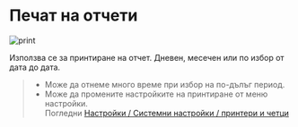 # Печат на отчети

![print](../../img/colibri/print.png)

Използва се за принтиране на отчет. Дневен, месечен или по избор от дата до дата. 
> * Може да отнеме много време при избор на по-дълъг период.
> * Може да промените настройките на принтиране от меню настройки.
<br> Погледни [Настройки / Системни настройки / принтери и четци](config_system.html#_31)